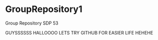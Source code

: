 # GroupRepository1
Group Repository SDP 53

GUYSSSSSS HALLOOOO LETS TRY GITHUB FOR EASIER LIFE HEHEHE

